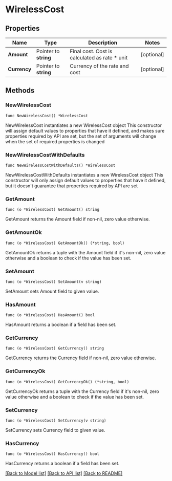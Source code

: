 # WirelessCost

## Properties

Name | Type | Description | Notes
------------ | ------------- | ------------- | -------------
**Amount** | Pointer to **string** | Final cost. Cost is calculated as rate * unit | [optional] 
**Currency** | Pointer to **string** | Currency of the rate and cost | [optional] 

## Methods

### NewWirelessCost

`func NewWirelessCost() *WirelessCost`

NewWirelessCost instantiates a new WirelessCost object
This constructor will assign default values to properties that have it defined,
and makes sure properties required by API are set, but the set of arguments
will change when the set of required properties is changed

### NewWirelessCostWithDefaults

`func NewWirelessCostWithDefaults() *WirelessCost`

NewWirelessCostWithDefaults instantiates a new WirelessCost object
This constructor will only assign default values to properties that have it defined,
but it doesn't guarantee that properties required by API are set

### GetAmount

`func (o *WirelessCost) GetAmount() string`

GetAmount returns the Amount field if non-nil, zero value otherwise.

### GetAmountOk

`func (o *WirelessCost) GetAmountOk() (*string, bool)`

GetAmountOk returns a tuple with the Amount field if it's non-nil, zero value otherwise
and a boolean to check if the value has been set.

### SetAmount

`func (o *WirelessCost) SetAmount(v string)`

SetAmount sets Amount field to given value.

### HasAmount

`func (o *WirelessCost) HasAmount() bool`

HasAmount returns a boolean if a field has been set.

### GetCurrency

`func (o *WirelessCost) GetCurrency() string`

GetCurrency returns the Currency field if non-nil, zero value otherwise.

### GetCurrencyOk

`func (o *WirelessCost) GetCurrencyOk() (*string, bool)`

GetCurrencyOk returns a tuple with the Currency field if it's non-nil, zero value otherwise
and a boolean to check if the value has been set.

### SetCurrency

`func (o *WirelessCost) SetCurrency(v string)`

SetCurrency sets Currency field to given value.

### HasCurrency

`func (o *WirelessCost) HasCurrency() bool`

HasCurrency returns a boolean if a field has been set.


[[Back to Model list]](../README.md#documentation-for-models) [[Back to API list]](../README.md#documentation-for-api-endpoints) [[Back to README]](../README.md)


